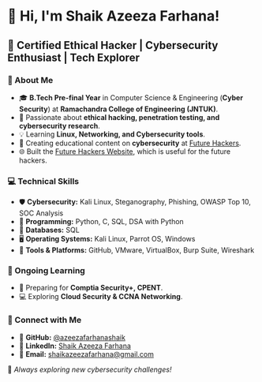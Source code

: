 # 👋 Hi, I'm Shaik Azeeza Farhana!  
## 🚀 Certified Ethical Hacker | Cybersecurity Enthusiast | Tech Explorer 

### 🔹 About Me  
- 🎓 **B.Tech Pre-final Year** in Computer Science & Engineering (**Cyber Security**) at **Ramachandra College of Engineering (JNTUK)**.  
- 🎯 Passionate about **ethical hacking, penetration testing, and cybersecurity research**.  
- 💡 Learning **Linux, Networking, and Cybersecurity tools**.  
- 🎥 Creating educational content on **cybersecurity** at [Future Hackers](https://www.youtube.com/@FutureHackers).  
- 🌐 Built the [Future Hackers Website](https://azeezafarhanashaik.github.io/future-hackers-devpost/), which is useful for the future hackers. 

### 💻 Technical Skills  
- 🛡️ **Cybersecurity:** Kali Linux, Steganography, Phishing, OWASP Top 10, SOC Analysis  
- 🔹 **Programming:** Python, C, SQL, DSA with Python  
- 💾 **Databases:** SQL  
- 🖥️ **Operating Systems:** Kali Linux, Parrot OS, Windows  
- 🔧 **Tools & Platforms:** GitHub, VMware, VirtualBox, Burp Suite, Wireshark  

### 🌱 Ongoing Learning  
- 📌 Preparing for **Comptia Security+, CPENT**.  
- 💻 Exploring **Cloud Security & CCNA Networking**.  

### 📩 Connect with Me  
- 🔗 **GitHub:** [@azeezafarhanashaik](https://github.com/azeezafarhanashaik)  
- 🔗 **LinkedIn:** [Shaik Azeeza Farhana](https://www.linkedin.com/in/sk-azeeza-farhana-1a770a258)  
- 📧 **Email:** shaikazeezafarhana@gmail.com  

🚀 *Always exploring new cybersecurity challenges!*  
